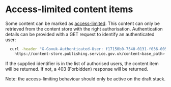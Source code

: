 # Access-limited content items

Some content can be marked as [access-limited](content_item_fields.md#access_limited).
This content can only be retrieved from the content store with the right
authorisation. Authentication details can be provided with a GET request to
identify an authenticated user:

``` sh
  curl -header "X-Govuk-Authenticated-User: f17150b0-7540-0131-f036-0050560123202" \
    https://content-store.publishing.service.gov.uk/content<base_path>

```

If the supplied identifier is in the list of authorised users, the content item
will be returned. If not, a 403 (Forbidden) response will be returned.

Note: the access-limiting behaviour should only be active on the draft stack.
